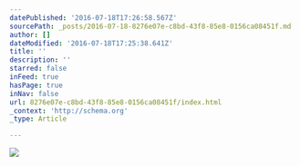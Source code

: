```yaml
---
datePublished: '2016-07-18T17:26:58.567Z'
sourcePath: _posts/2016-07-18-8276e07e-c8bd-43f8-85e8-0156ca08451f.md
author: []
dateModified: '2016-07-18T17:25:38.641Z'
title: ''
description: ''
starred: false
inFeed: true
hasPage: true
inNav: false
url: 8276e07e-c8bd-43f8-85e8-0156ca08451f/index.html
_context: 'http://schema.org'
_type: Article

---
```

![](https://imgflo.herokuapp.com/graph/vahj1ThiexotieMo/349ea3780e3aba34baa26701c08a4c84/croprotate.jpg?cropheight=4032&cropwidth=3024&degrees=-90&input=https%3A%2F%2Fthe-grid-user-content.s3-us-west-2.amazonaws.com%2Fbc48afa3-02b4-45e1-a8ff-22442590862a.jpg&x=0&y=0)